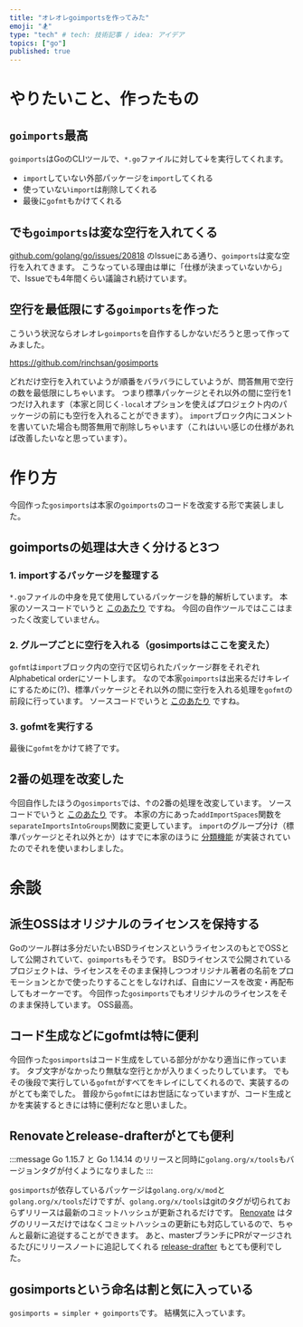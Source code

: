 ```yaml
---
title: "オレオレgoimportsを作ってみた"
emoji: "🏂"
type: "tech" # tech: 技術記事 / idea: アイデア
topics: ["go"]
published: true
---
```


# やりたいこと、作ったもの

## `goimports`最高

`goimports`はGoのCLIツールで、`*.go`ファイルに対して↓を実行してくれます。

- `import`していない外部パッケージを`import`してくれる
- 使っていない`import`は削除してくれる
- 最後に`gofmt`もかけてくれる

## でも`goimports`は変な空行を入れてくる

[github.com/golang/go/issues/20818](https://github.com/golang/go/issues/20818) のIssueにある通り、`goimports`は変な空行を入れてきます。
こうなっている理由は単に「仕様が決まっていないから」で、Issueでも4年間くらい議論され続けています。

## 空行を最低限にする`goimports`を作った

こういう状況ならオレオレ`goimports`を自作するしかないだろうと思って作ってみました。

https://github.com/rinchsan/gosimports

どれだけ空行を入れていようが順番をバラバラにしていようが、問答無用で空行の数を最低限にしちゃいます。
つまり標準パッケージとそれ以外の間に空行を1つだけ入れます（本家と同じく`-local`オプションを使えばプロジェクト内のパッケージの前にも空行を入れることができます）。
`import`ブロック内にコメントを書いていた場合も問答無用で削除しちゃいます（これはいい感じの仕様があれば改善したいなと思っています）。

# 作り方

今回作った`gosimports`は本家の`goimports`のコードを改変する形で実装しました。

## goimportsの処理は大きく分けると3つ

### 1. importするパッケージを整理する

`*.go`ファイルの中身を見て使用しているパッケージを静的解析しています。
本家のソースコードでいうと [このあたり](https://github.com/golang/tools/blob/b894a3290fff7ed8373c3156460600f8216a6c2d/internal/imports/fix.go#L521-L528) ですね。
今回の自作ツールではここはまったく改変していません。

### 2. グループごとに空行を入れる（gosimportsはここを変えた）

`gofmt`は`import`ブロック内の空行で区切られたパッケージ群をそれぞれAlphabetical orderにソートします。
なので本家`goimports`は出来るだけキレイにするために(?)、標準パッケージとそれ以外の間に空行を入れる処理を`gofmt`の前段に行っています。
ソースコードでいうと [このあたり](https://github.com/golang/tools/blob/b894a3290fff7ed8373c3156460600f8216a6c2d/internal/imports/imports.go#L311-L346) ですね。

### 3. gofmtを実行する

最後に`gofmt`をかけて終了です。

## 2番の処理を改変した

今回自作したほうの`gosimports`では、↑の2番の処理を改変しています。
ソースコードでいうと [このあたり](https://github.com/rinchsan/gosimports/blob/3e853eb6aaf9d3fe1101b3477604217bc60d7519/internal/imports/imports.go#L301-L344) です。
本家の方にあった`addImportSpaces`関数を`separateImportsIntoGroups`関数に変更しています。
`import`のグループ分け（標準パッケージとそれ以外とか）はすでに本家のほうに [分類機能](https://github.com/golang/tools/blob/b894a3290fff7ed8373c3156460600f8216a6c2d/internal/imports/fix.go#L62-L69) が実装されていたのでそれを使いまわしました。

# 余談

## 派生OSSはオリジナルのライセンスを保持する

Goのツール群は多分だいたいBSDライセンスというライセンスのもとでOSSとして公開されていて、`goimports`もそうです。
BSDライセンスで公開されているプロジェクトは、ライセンスをそのまま保持しつつオリジナル著者の名前をプロモーションとかで使ったりすることをしなければ、自由にソースを改変・再配布してもオーケーです。
今回作った`gosimports`でもオリジナルのライセンスをそのまま保持しています。 OSS最高。

## コード生成などにgofmtは特に便利

今回作った`gosimports`はコード生成をしている部分がかなり適当に作っています。
タブ文字がなかったり無駄な空行とかが入りまくったりしています。
でもその後段で実行している`gofmt`がすべてをキレイにしてくれるので、実装するのがとても楽でした。
普段から`gofmt`にはお世話になっていますが、コード生成とかを実装するときには特に便利だなと思いました。

## Renovateとrelease-drafterがとても便利

:::message
Go 1.15.7 と Go 1.14.14 のリリースと同時に`golang.org/x/tools`もバージョンタグが付くようになりました
:::

`gosimports`が依存しているパッケージは`golang.org/x/mod`と`golang.org/x/tools`だけですが、`golang.org/x/tools`はgitのタグが切られておらずリリースは最新のコミットハッシュが更新されるだけです。
[Renovate](https://github.com/renovatebot/renovate) はタグのリリースだけではなくコミットハッシュの更新にも対応しているので、ちゃんと最新に追従することができます。
あと、masterブランチにPRがマージされるたびにリリースノートに追記してくれる [release-drafter](https://github.com/release-drafter/release-drafter) もとても便利でした。

## gosimportsという命名は割と気に入っている

`gosimports = simpler + goimports`です。
結構気に入っています。
